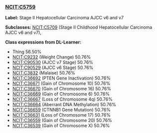 
### [NCIT:C5759](http://purl.obolibrary.org/obo/NCIT_C5759)
**Label:** Stage II Hepatocellular Carcinoma AJCC v6 and v7

**Subclasses:** [NCIT:C5709](http://purl.obolibrary.org/obo/NCIT_C5709) (Stage II Childhood Hepatocellular Carcinoma AJCC v6 and v7), 

**Class expressions from DL-Learner:**

- Thing 56.50%
- [NCIT:C9232](http://purl.obolibrary.org/obo/NCIT_C9232) (Weight Change) 50.76%
- [NCIT:C90530](http://purl.obolibrary.org/obo/NCIT_C90530) (AJCC v7 Stage) 50.76%
- [NCIT:C90529](http://purl.obolibrary.org/obo/NCIT_C90529) (AJCC v6 Stage) 50.76%
- [NCIT:C3832](http://purl.obolibrary.org/obo/NCIT_C3832) (Malaise) 50.76%
- [NCIT:C36692](http://purl.obolibrary.org/obo/NCIT_C36692) (PTEN Gene Inactivation) 50.76%
- [NCIT:C36671](http://purl.obolibrary.org/obo/NCIT_C36671) (Gain of Chromosome 10) 50.76%
- [NCIT:C36670](http://purl.obolibrary.org/obo/NCIT_C36670) (Gain of Chromosome 16) 50.76%
- [NCIT:C36669](http://purl.obolibrary.org/obo/NCIT_C36669) (Gain of Chromosome 6) 50.76%
- [NCIT:C36667](http://purl.obolibrary.org/obo/NCIT_C36667) (Loss of Chromosome 4q) 50.76%
- [NCIT:C36664](http://purl.obolibrary.org/obo/NCIT_C36664) (Aberrant DNA Methylation) 50.76%
- [NCIT:C36659](http://purl.obolibrary.org/obo/NCIT_C36659) (CTNNB1 Gene Mutation) 50.76%
- [NCIT:C36631](http://purl.obolibrary.org/obo/NCIT_C36631) (Loss of Chromosome 17) 50.76%
- [NCIT:C36559](http://purl.obolibrary.org/obo/NCIT_C36559) (Gain of Chromosome 20) 50.76%
- [NCIT:C36539](http://purl.obolibrary.org/obo/NCIT_C36539) (Gain of Chromosome X) 50.76%


